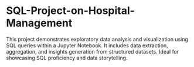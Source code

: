 # SQL-Project-on-Hospital-Management
This project demonstrates exploratory data analysis and visualization using SQL queries within a Jupyter Notebook. It includes data extraction, aggregation, and insights generation from structured datasets. Ideal for showcasing SQL proficiency and data storytelling.
